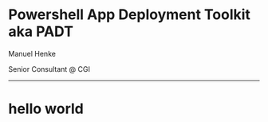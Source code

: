 # Powershell App Deployment Toolkit aka PADT

Manuel Henke

Senior Consultant @ CGI

---
# hello world
